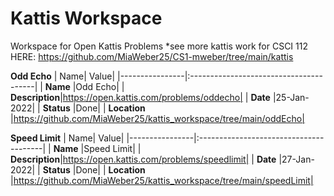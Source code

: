 # Kattis Workspace
Workspace for Open Kattis Problems
*see more kattis work for CSCI 112 HERE: https://github.com/MiaWeber25/CS1-mweber/tree/main/kattis


**Odd Echo** 
| Name| Value|
|----------------|:---------------------------------------|
| **Name**       |Odd Echo|
| **Description**|https://open.kattis.com/problems/oddecho|
| **Date**   |25-Jan-2022|
| **Status**     |Done|
| **Location**   |https://github.com/MiaWeber25/kattis_workspace/tree/main/oddEcho|

**Speed Limit**
| Name| Value|
|----------------|:---------------------------------------|
| **Name**       |Speed Limit|
| **Description**|https://open.kattis.com/problems/speedlimit|
| **Date**   |27-Jan-2022|
| **Status**     |Done|
| **Location**   |https://github.com/MiaWeber25/kattis_workspace/tree/main/speedLimit|

